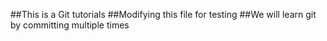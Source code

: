 ##This is a Git tutorials
##Modifying this file for testing
##We will learn git by committing multiple times